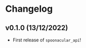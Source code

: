 # Changelog

<!--next-version-placeholder-->

## v0.1.0 (13/12/2022)

- First release of `spoonacular_api`!